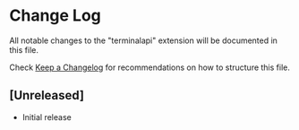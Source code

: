 # Change Log
All notable changes to the "terminalapi" extension will be documented in this file.

Check [Keep a Changelog](http://keepachangelog.com/) for recommendations on how to structure this file.

## [Unreleased]
- Initial release
